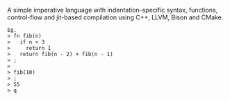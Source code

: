A simple imperative language with indentation-specific syntax, functions, control-flow and jit-based compilation using C++, LLVM, Bison and CMake.

```
Eg.
> fn fib(n)
>   if n < 3
>     return 1
>   return fib(n - 2) + fib(n - 1)
> ;
>
> fib(10)
> ;
> 55
> q
```
